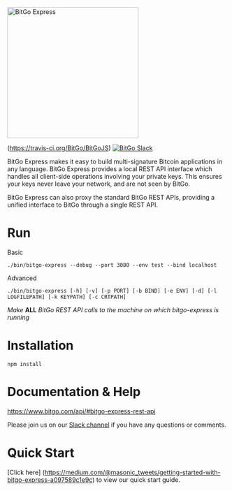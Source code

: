<img src="https://raw.githubusercontent.com/bitgo/bitgo-express/master/misc/img/logo.png" alt="BitGo Express" width="300">

(https://travis-ci.org/BitGo/BitGoJS) [![BitGo Slack](https://slack.bitgo.com/badge.svg)](https://slack.bitgo.com)

BitGo Express makes it easy to build multi-signature Bitcoin applications in any language. BitGo Express provides a local REST API interface which handles all client-side operations involving your private keys. This ensures your keys never leave your network, and are not seen by BitGo. 

BitGo Express can also proxy the standard BitGo REST APIs, providing a unified interface to BitGo through a single REST API.

# Run

Basic

`./bin/bitgo-express --debug --port 3080 --env test --bind localhost`

Advanced

`./bin/bitgo-express [-h] [-v] [-p PORT] [-b BIND] [-e ENV] [-d] [-l LOGFILEPATH] [-k KEYPATH] [-c CRTPATH]`

*Make* **ALL** *BitGo REST API calls to the machine on which bitgo-express is running*

# Installation

`npm install`

# Documentation & Help

https://www.bitgo.com/api/#bitgo-express-rest-api

Please join us on our [Slack channel](https://slack.bitgo.com) if you have any questions or comments.

# Quick Start

[Click here] (https://medium.com/@masonic_tweets/getting-started-with-bitgo-express-a097589c1e9c) to view our quick start guide. 





